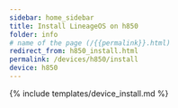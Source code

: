 ```yaml
---
sidebar: home_sidebar
title: Install LineageOS on h850
folder: info
# name of the page (/{{permalink}}.html)
redirect_from: h850_install.html
permalink: /devices/h850/install
device: h850
---
```

{% include templates/device_install.md %}
